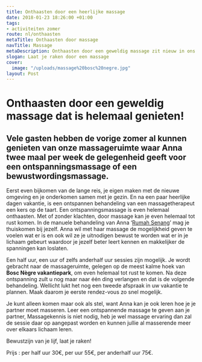 ```yaml
---
title: Onthaasten door een heerlijke massage
date: 2018-01-23 18:26:00 +01:00
tags:
- activiteiten zomer
route: nl/onthaasten
metaTitle: Onthaasten door massage
navTitle: Massage
metaDescription: Onthaasten door een geweldig massage zit nieuw in ons aanbod.
slogan: Laat je raken door een massage
cover:
  image: "/uploads/massage%20bosc%20negre.jpg"
layout: Post
---
```


# Onthaasten door een geweldig massage dat is helemaal genieten!

## Vele gasten hebben de vorige zomer al kunnen genieten van onze massageruimte waar Anna twee maal per week de gelegenheid geeft voor een ontspanningsmassage of een bewustwordingsmassage. 

Eerst even bijkomen van de lange reis, je eigen maken met de nieuwe omgeving en je onderkomen samen met je gezin. En na een paar heerlijke dagen vakantie, is een ontspannen behandeling van een massagetherapeut een kers op de taart. 
Een ontspanningsmassage is even helemaal onthaasten. Met of zonder klachten, door massage kan je even helemaal tot rust komen. In de manuele behandeling van Anna ‘[Rumah Senang](http://www.rumah-senang.nl/)’ mag je thuiskomen bij jezelf. Anna wil met haar massage de mogelijkheid geven te voelen wat er is en ook wil ze je uitnodigen bewust te worden wat er in je lichaam gebeurt waardoor je jezelf beter leert kennen en makkelijker de spanningen kan loslaten.

Een half uur, een uur of zelfs anderhalf uur sessies zijn mogelijk. Je wordt gebracht naar de massageruimte, gelegen op de meest kalme hoek van **Bosc Nègre vakantiepark**, om even helemaal tot rust te komen. Na deze ontspanning zult u nog maar naar één ding verlangen en dat is de volgende behandeling. Wellicht lukt het nog een tweede afspraak in uw vakantie te plannen. Maak daarom je eerste rendez-vous zo snel mogelijk. 

Je kunt alleen komen maar ook als stel, want Anna kan je ook leren hoe je je partner moet masseren. Leer een ontspannende massage te geven aan je partner, Massagekennis is niet nodig, heb je wel massage ervaring dan zal de sessie daar op aangepast worden en kunnen jullie al masserende meer over elkaars lichaam leren.

Bewustzijn van je lijf, laat je raken!


Prijs :
per half uur 30€, per uur 55€, per anderhalf uur 75€. 
